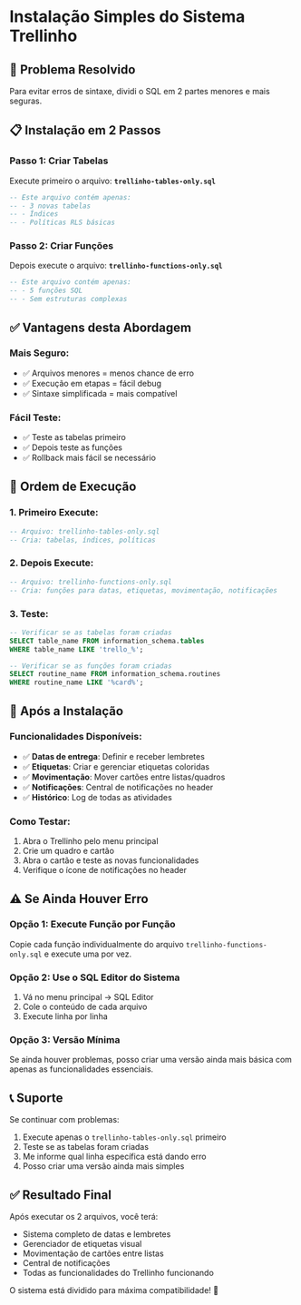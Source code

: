 # Instalação Simples do Sistema Trellinho

## 🚨 Problema Resolvido
Para evitar erros de sintaxe, dividi o SQL em 2 partes menores e mais seguras.

## 📋 Instalação em 2 Passos

### Passo 1: Criar Tabelas
Execute primeiro o arquivo: **`trellinho-tables-only.sql`**

```sql
-- Este arquivo contém apenas:
-- - 3 novas tabelas
-- - Índices
-- - Políticas RLS básicas
```

### Passo 2: Criar Funções
Depois execute o arquivo: **`trellinho-functions-only.sql`**

```sql
-- Este arquivo contém apenas:
-- - 5 funções SQL
-- - Sem estruturas complexas
```

## ✅ Vantagens desta Abordagem

### Mais Seguro:
- ✅ Arquivos menores = menos chance de erro
- ✅ Execução em etapas = fácil debug
- ✅ Sintaxe simplificada = mais compatível

### Fácil Teste:
- ✅ Teste as tabelas primeiro
- ✅ Depois teste as funções
- ✅ Rollback mais fácil se necessário

## 🎯 Ordem de Execução

### 1. Primeiro Execute:
```sql
-- Arquivo: trellinho-tables-only.sql
-- Cria: tabelas, índices, políticas
```

### 2. Depois Execute:
```sql
-- Arquivo: trellinho-functions-only.sql  
-- Cria: funções para datas, etiquetas, movimentação, notificações
```

### 3. Teste:
```sql
-- Verificar se as tabelas foram criadas
SELECT table_name FROM information_schema.tables 
WHERE table_name LIKE 'trello_%';

-- Verificar se as funções foram criadas
SELECT routine_name FROM information_schema.routines 
WHERE routine_name LIKE '%card%';
```

## 🚀 Após a Instalação

### Funcionalidades Disponíveis:
- ✅ **Datas de entrega**: Definir e receber lembretes
- ✅ **Etiquetas**: Criar e gerenciar etiquetas coloridas
- ✅ **Movimentação**: Mover cartões entre listas/quadros
- ✅ **Notificações**: Central de notificações no header
- ✅ **Histórico**: Log de todas as atividades

### Como Testar:
1. Abra o Trellinho pelo menu principal
2. Crie um quadro e cartão
3. Abra o cartão e teste as novas funcionalidades
4. Verifique o ícone de notificações no header

## ⚠️ Se Ainda Houver Erro

### Opção 1: Execute Função por Função
Copie cada função individualmente do arquivo `trellinho-functions-only.sql` e execute uma por vez.

### Opção 2: Use o SQL Editor do Sistema
1. Vá no menu principal → SQL Editor
2. Cole o conteúdo de cada arquivo
3. Execute linha por linha

### Opção 3: Versão Mínima
Se ainda houver problemas, posso criar uma versão ainda mais básica com apenas as funcionalidades essenciais.

## 📞 Suporte

Se continuar com problemas:
1. Execute apenas o `trellinho-tables-only.sql` primeiro
2. Teste se as tabelas foram criadas
3. Me informe qual linha específica está dando erro
4. Posso criar uma versão ainda mais simples

## ✅ Resultado Final

Após executar os 2 arquivos, você terá:
- Sistema completo de datas e lembretes
- Gerenciador de etiquetas visual
- Movimentação de cartões entre listas
- Central de notificações
- Todas as funcionalidades do Trellinho funcionando

O sistema está dividido para máxima compatibilidade! 🎉